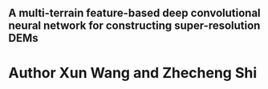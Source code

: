 ## A multi-terrain feature-based deep convolutional neural network for constructing super-resolution DEMs
# Author Xun Wang and Zhecheng Shi
